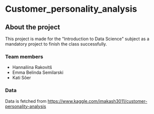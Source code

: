 # Customer_personality_analysis

## About the project 
This project is made for the "Introduction to Data Science" subject as a mandatory project to finish the class successfully.

### Team members
* Hannaliina Rakovitš
* Emma Belinda Semilarski
* Kati Sõer

### Data
Data is fetched from https://www.kaggle.com/imakash3011/customer-personality-analysis 
